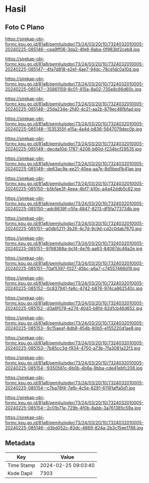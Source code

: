 # Hasil

## Foto C Plano

https://sirekap-obj-formc.kpu.go.id/81a8/pemilu/pdpr/73/24/03/20/10/7324032010005-20240225-085146--cea9ff06-3da2-4fe6-8aba-0f983bf2ceb8.jpg

https://sirekap-obj-formc.kpu.go.id/81a8/pemilu/pdpr/73/24/03/20/10/7324032010005-20240225-085147--4fa7d818-e2ef-4ae7-94dc-78ce1dc0a10d.jpg

https://sirekap-obj-formc.kpu.go.id/81a8/pemilu/pdpr/73/24/03/20/10/7324032010005-20240225-085147--35861159-8c01-415a-8a02-735e8c66d60c.jpg

https://sirekap-obj-formc.kpu.go.id/81a8/pemilu/pdpr/73/24/03/20/10/7324032010005-20240225-085148--25da234e-2fd0-4c21-aa2b-879ec46fbfad.jpg

https://sirekap-obj-formc.kpu.go.id/81a8/pemilu/pdpr/73/24/03/20/10/7324032010005-20240225-085148--1535355f-e15a-4a4d-b836-5647079dec0b.jpg

https://sirekap-obj-formc.kpu.go.id/81a8/pemilu/pdpr/73/24/03/20/10/7324032010005-20240225-085149--decda10d-1787-4206-b60d-f234bcf29535.jpg

https://sirekap-obj-formc.kpu.go.id/81a8/pemilu/pdpr/73/24/03/20/10/7324032010005-20240225-085149--de63ac9a-ee21-40ea-aa7e-8d5bed1b41ae.jpg

https://sirekap-obj-formc.kpu.go.id/81a8/pemilu/pdpr/73/24/03/20/10/7324032010005-20240225-085150--b5b1ae3f-4eea-4bf7-b10c-a4a42ddb5c62.jpg

https://sirekap-obj-formc.kpu.go.id/81a8/pemilu/pdpr/73/24/03/20/10/7324032010005-20240225-085150--adc8639f-c5fa-4847-8213-df5fa773734b.jpg

https://sirekap-obj-formc.kpu.go.id/81a8/pemilu/pdpr/73/24/03/20/10/7324032010005-20240225-085151--a0db5211-3b26-4c7d-9c9d-cd2c0dab7670.jpg

https://sirekap-obj-formc.kpu.go.id/81a8/pemilu/pdpr/73/24/03/20/10/7324032010005-20240225-085151--9768388a-bcf4-4e76-aa63-84087dc46a2e.jpg

https://sirekap-obj-formc.kpu.go.id/81a8/pemilu/pdpr/73/24/03/20/10/7324032010005-20240225-085151--70af5397-f027-45bc-a6a7-c74557466d19.jpg

https://sirekap-obj-formc.kpu.go.id/81a8/pemilu/pdpr/73/24/03/20/10/7324032010005-20240225-085152--0c837941-fa6c-4742-b876-974ca862540c.jpg

https://sirekap-obj-formc.kpu.go.id/81a8/pemilu/pdpr/73/24/03/20/10/7324032010005-20240225-085152--d3a6f078-e274-40d3-b8fd-82d1cb46d652.jpg

https://sirekap-obj-formc.kpu.go.id/81a8/pemilu/pdpr/73/24/03/20/10/7324032010005-20240225-085153--9c15aeaf-8db8-454b-80b5-e155220d1ae8.jpg

https://sirekap-obj-formc.kpu.go.id/81a8/pemilu/pdpr/73/24/03/20/10/7324032010005-20240225-085153--7b85cc3d-f934-4750-a73b-7fa3081a22f3.jpg

https://sirekap-obj-formc.kpu.go.id/81a8/pemilu/pdpr/73/24/03/20/10/7324032010005-20240225-085154--9350561c-6b0b-4b6a-9bba-cde41ebfc208.jpg

https://sirekap-obj-formc.kpu.go.id/81a8/pemilu/pdpr/73/24/03/20/10/7324032010005-20240225-085154--c7ba78f4-7afb-4c5e-8291-61191affa5d1.jpg

https://sirekap-obj-formc.kpu.go.id/81a8/pemilu/pdpr/73/24/03/20/10/7324032010005-20240225-085154--2c01b71e-729b-4f0b-8abb-3a761385c59a.jpg

https://sirekap-obj-formc.kpu.go.id/81a8/pemilu/pdpr/73/24/03/20/10/7324032010005-20240225-085146--d3bd052c-83dc-4869-824a-2b3c15ee1788.jpg


## Metadata

| Key        | Value               |
| ---------- | ------------------- |
| Time Stamp | 2024-02-25 09:03:40 |
| Kode Dapil | 7303                |



